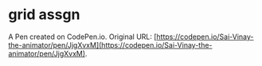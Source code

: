 # grid assgn

A Pen created on CodePen.io. Original URL: [https://codepen.io/Sai-Vinay-the-animator/pen/JjgXvxM](https://codepen.io/Sai-Vinay-the-animator/pen/JjgXvxM).

